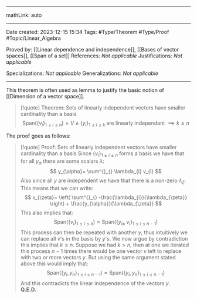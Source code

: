 
---

mathLink: auto

---
Date created: 2023-12-15 15:34
Tags: #Type/Theorem  #Type/Proof #Topic/Linear_Algebra 

Proved by: [[Linear dependence and independence]], [[Bases of vector spaces]], [[Span of a set]]
References: _Not applicable_
Justifications: _Not applicable_

Specializations: _Not applicable_
Generalizations: _Not applicable_

---  

This theorem is often used as lemma to justify the basic notion of [[Dimension of a vector space]].

> [!quote] Theorem: Sets of linearly independent vectors have smaller cardinality than a basis
> $$ \text{Span}(\left\{ v_{i} \right\}_{1\leq i\leq n} )=V \land \left\{ y_{i} \right\}_{1\leq i\leq k} \; \text{are linearly independant}\; \implies k\leq n
$$

The proof goes as follows:

>[!quote] Proof: Sets of linearly independent vectors have smaller cardinality than a basis
>Since $\left\{ v_{i} \right\}_{1\leq i\leq n}$ forms a basis we have that for all $y_\alpha$ there are some scalars $\lambda$: $$ y_{\alpha}= \sum^{}_{} \lambda_{i} v_{i}
$$ Also since all $y$ are independent we have that there is a non-zero $\lambda_{\zeta}$. This means that we can write: $$ v_{\zeta}= \left( \sum^{}_{} -\frac{\lambda_{i}}{\lambda_{\zeta}} \right)   + \frac{y_{\alpha}}{\lambda_{\zeta}}
$$ This also implies that: $$ \text{Span}(\left\{ v_{i} \right\}_{1\leq i\leq n} )=\text{Span}(\left\{  y_{\alpha} ,v_{i} \right\}_{1\leq i\leq n-1} )
$$ This process can then be repeated with another $y$, thus intuitively we can replace all $v$'s in the basis by $y$'s. We now argue by contradiction this implies that $k\leq n$. Suppose we had $k>n$, then at one we iterated this process $n-1$ times there would be one vector $v$ left to replace with two or more vectors $y$. But using the same argument stated above this would imply that: $$ \text{Span}(\left\{ y_{i}, y_{n} \right\}_{1\leq i\leq n-1} )=\text{Span} (\left\{ y_{i},y_{n} \right\}_{1\leq i\leq n-1} )
$$ And this contradicts the linear independence of the vectors $y$.  
**Q.E.D.**

